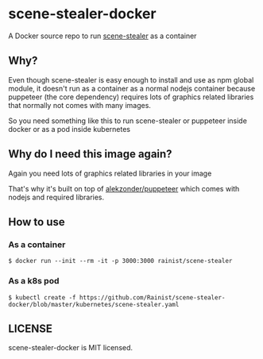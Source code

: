 # scene-stealer-docker
A Docker source repo to run [scene-stealer](https://github.com/Rainist/scene-stealer) as a container

## Why?
Even though scene-stealer is easy enough to install and use as npm global module, it doesn't run as a container as a normal nodejs container because puppeteer (the core dependency) requires lots of graphics related libraries that normally not comes with many images.

So you need something like this to run scene-stealer or puppeteer inside docker or as a pod inside kubernetes

## Why do I need this image again?
Again you need lots of graphics related libraries in your image

That's why it's built on top of [alekzonder/puppeteer](https://hub.docker.com/r/alekzonder/puppeteer/) which comes with nodejs and required libraries.

## How to use

### As a container
`$ docker run --init --rm -it -p 3000:3000 rainist/scene-stealer`

### As a k8s pod
`$ kubectl create -f https://github.com/Rainist/scene-stealer-docker/blob/master/kubernetes/scene-stealer.yaml`

## LICENSE
scene-stealer-docker is MIT licensed.
